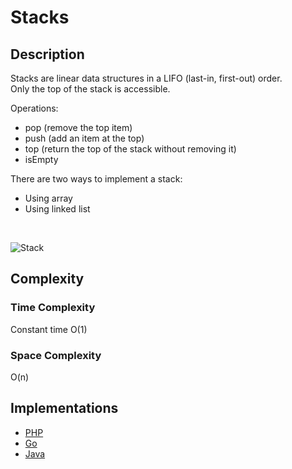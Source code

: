 # Stacks
## Description
Stacks are linear data structures in a LIFO (last-in, first-out) order.  
Only the top of the stack is accessible.

Operations:
- pop (remove the top item)
- push (add an item at the top)
- top (return the top of the stack without removing it)
- isEmpty

There are two ways to implement a stack:
- Using array
- Using linked list

&nbsp;

![Stack](https://upload.wikimedia.org/wikipedia/commons/b/b4/Lifo_stack.png)

## Complexity
### Time Complexity
Constant time O(1)

### Space Complexity
O(n)

## Implementations
- [PHP](./PHP)
- [Go](./Go)
- [Java](./Java)
